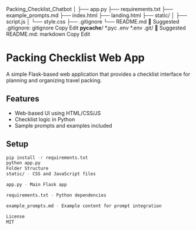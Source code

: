 Packing_Checklist_Chatbot
│
├── app.py
├── requirements.txt
├── example_prompts.md
├── index.html
├── landing.html
├── static/
│   ├── script.js
│   └── style.css
├── .gitignore
└── README.md
📄 Suggested .gitignore:
gitignore
Copy
Edit
__pycache__/
*.pyc
.env
*.env
.git/
📘 Suggested README.md:
markdown
Copy
Edit
# Packing Checklist Web App

A simple Flask-based web application that provides a checklist interface for planning and organizing travel packing.

## Features

- Web-based UI using HTML/CSS/JS
- Checklist logic in Python
- Sample prompts and examples included

## Setup

```bash
pip install -r requirements.txt
python app.py
Folder Structure
static/ - CSS and JavaScript files

app.py - Main Flask app

requirements.txt - Python dependencies

example_prompts.md - Example content for prompt integration

License
MIT
